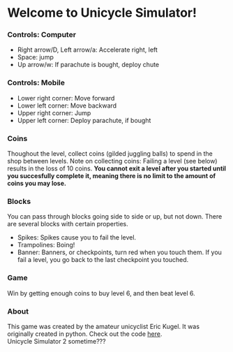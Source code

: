 # Welcome to Unicycle Simulator!

### Controls: Computer
- Right arrow/D, Left arrow/a: Accelerate right, left
- Space: jump
- Up arrow/w: If parachute is bought, deploy chute
### Controls: Mobile
- Lower right corner: Move forward
- Lower left corner: Move backward
- Upper right corner: Jump
- Upper left corner: Deploy parachute, if bought

### Coins
Thoughout the level, collect coins (gilded juggling balls) to spend in the shop between levels.
Note on collecting coins: Failing a level (see below) results in the loss of 10 coins. **You cannot exit a level after you started until you succesfully complete it, meaning there is no limit to the amount of coins you may lose.**

### Blocks
You can pass through blocks going side to side or up, but not down.
There are several blocks with certain properties.
- Spikes: Spikes cause you to fail the level.
- Trampolines: Boing!
- Banner: Banners, or checkpoints, turn red when you touch them. If you fail a level, you go back to the last checkpoint you touched.

### Game
Win by getting enough coins to buy level 6, and then beat level 6.


### About
This game was created by the amateur unicyclist Eric Kugel. It was originally created in python. Check out the code [here](https://github.com/EricKugel/Unicycle-Simulator).  
Unicycle Simulator 2 sometime???